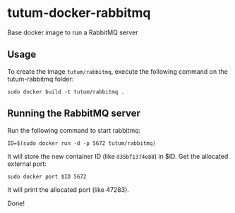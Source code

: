 tutum-docker-rabbitmq
=====================

Base docker image to run a RabbitMQ server


Usage
-----

To create the image `tutum/rabbitmq`, execute the following command on the tutum-rabbitmq folder:

	sudo docker build -t tutum/rabbitmq .


Running the RabbitMQ server
---------------------------

Run the following command to start rabbitmq:

	ID=$(sudo docker run -d -p 5672 tutum/rabbitmq)


It will store the new container ID (like `d35bf1374e88`) in $ID. Get the allocated external port:

	sudo docker port $ID 5672


It will print the allocated port (like 47283).

Done!
